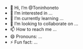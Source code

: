 - 👋 Hi, I’m @Toninhoneto
- 👀 I’m interested in ...
- 🌱 I’m currently learning ...
- 💞️ I’m looking to collaborate on ...
- 📫 How to reach me ...
- 😄 Pronouns: ...
- ⚡ Fun fact: ...

<!---
Toninhoneto/Toninhoneto is a ✨ special ✨ repository because its `README.md` (this file) appears on your GitHub profile.
You can click the Preview link to take a look at your changes.
--->
